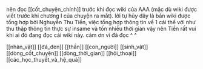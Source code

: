 nên đọc [[cốt_chuyện_chính]] trước khi đọc wiki của AAA (mặc dù wiki được viết trước khi chương I của chuyện ra mắt).
lời tự hủy
	đây là bản wiki được tổng hợp bởi Nghuyễn Thu Tiền, việc tổng hợp thông tin về 1 cái thế với như thu thập thông tin thực sự insame và tốn nhiều thời gian vậy nên Tiền rất vui khi ai đó đang đọc cái wiki này. cảm ơn vì đã đọc ^ ^ 

[[nhân_vật]]
[[đá_đen]]
[[thần]]
[[con_người]]
[[sinh_vật]]
[[dòng_cốt_chuyện]]
[[dòng_thời_gian]]
[[hội_thoại]]
[[các_học_thuyết_và_hệ_quả]]
